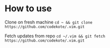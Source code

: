 # How to use

Clone on fresh machine
`cd ~ && git clone https://github.com/codekote/.vim.git`

Fetch updates from repo
`cd ~/.vim && git fetch https://github.com/codekote/.vim.git`
